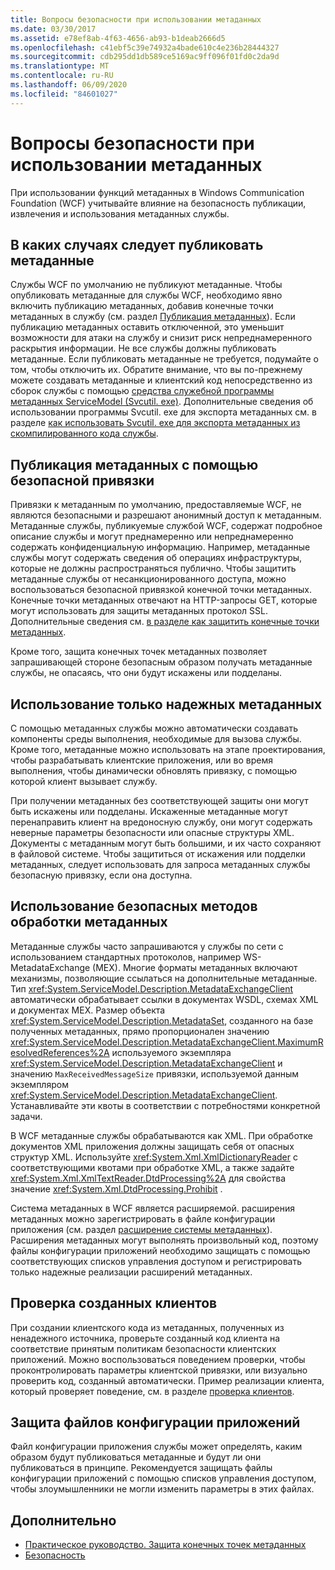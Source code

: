 ```yaml
---
title: Вопросы безопасности при использовании метаданных
ms.date: 03/30/2017
ms.assetid: e78ef8ab-4f63-4656-ab93-b1deab2666d5
ms.openlocfilehash: c41ebf5c39e74932a4bade610c4e236b28444327
ms.sourcegitcommit: cdb295dd1db589ce5169ac9ff096f01fd0c2da9d
ms.translationtype: MT
ms.contentlocale: ru-RU
ms.lasthandoff: 06/09/2020
ms.locfileid: "84601027"
---
```

# <a name="security-considerations-with-metadata"></a>Вопросы безопасности при использовании метаданных
При использовании функций метаданных в Windows Communication Foundation (WCF) учитывайте влияние на безопасность публикации, извлечения и использования метаданных службы.  
  
## <a name="when-to-publish-metadata"></a>В каких случаях следует публиковать метаданные  
 Службы WCF по умолчанию не публикуют метаданные. Чтобы опубликовать метаданные для службы WCF, необходимо явно включить публикацию метаданных, добавив конечные точки метаданных в службу (см. раздел [Публикация метаданных](publishing-metadata.md)). Если публикацию метаданных оставить отключенной, это уменьшит возможности для атаки на службу и снизит риск непреднамеренного раскрытия информации. Не все службы должны публиковать метаданные. Если публиковать метаданные не требуется, подумайте о том, чтобы отключить их. Обратите внимание, что вы по-прежнему можете создавать метаданные и клиентский код непосредственно из сборок службы с помощью [средства служебной программы метаданных ServiceModel (Svcutil. exe)](../servicemodel-metadata-utility-tool-svcutil-exe.md). Дополнительные сведения об использовании программы Svcutil. exe для экспорта метаданных см. в разделе [как использовать Svcutil. exe для экспорта метаданных из скомпилированного кода службы](how-to-use-svcutil-exe-to-export-metadata-from-compiled-service-code.md).  
  
## <a name="publishing-metadata-using-a-secure-binding"></a>Публикация метаданных с помощью безопасной привязки  
 Привязки к метаданным по умолчанию, предоставляемые WCF, не являются безопасными и разрешают анонимный доступ к метаданным. Метаданные службы, публикуемые службой WCF, содержат подробное описание службы и могут преднамеренно или непреднамеренно содержать конфиденциальную информацию. Например, метаданные службы могут содержать сведения об операциях инфраструктуры, которые не должны распространяться публично. Чтобы защитить метаданные службы от несанкционированного доступа, можно воспользоваться безопасной привязкой конечной точки метаданных. Конечные точки метаданных отвечают на HTTP-запросы GET, которые могут использовать для защиты метаданных протокол SSL. Дополнительные сведения см. [в разделе как защитить конечные точки метаданных](how-to-secure-metadata-endpoints.md).  
  
 Кроме того, защита конечных точек метаданных позволяет запрашивающей стороне безопасным образом получать метаданные службы, не опасаясь, что они будут искажены или подделаны.  
  
## <a name="using-only-trusted-metadata"></a>Использование только надежных метаданных  
 С помощью метаданных службы можно автоматически создавать компоненты среды выполнения, необходимые для вызова службы. Кроме того, метаданные можно использовать на этапе проектирования, чтобы разрабатывать клиентские приложения, или во время выполнения, чтобы динамически обновлять привязку, с помощью которой клиент вызывает службу.  
  
 При получении метаданных без соответствующей защиты они могут быть искажены или подделаны. Искаженные метаданные могут перенаправить клиент на вредоносную службу, они могут содержать неверные параметры безопасности или опасные структуры XML. Документы с метаданным могут быть большими, и их часто сохраняют в файловой системе. Чтобы защититься от искажения или подделки метаданных, следует использовать для запроса метаданных службы безопасную привязку, если она доступна.  
  
## <a name="using-safe-techniques-for-processing-metadata"></a>Использование безопасных методов обработки метаданных  
 Метаданные службы часто запрашиваются у службы по сети с использованием стандартных протоколов, например WS-MetadataExchange (MEX). Многие форматы метаданных включают механизмы, позволяющие ссылаться на дополнительные метаданные. Тип <xref:System.ServiceModel.Description.MetadataExchangeClient> автоматически обрабатывает ссылки в документах WSDL, схемах XML и документах MEX. Размер объекта <xref:System.ServiceModel.Description.MetadataSet>, созданного на базе полученных метаданных, прямо пропорционален значению <xref:System.ServiceModel.Description.MetadataExchangeClient.MaximumResolvedReferences%2A> используемого экземпляра <xref:System.ServiceModel.Description.MetadataExchangeClient> и значению `MaxReceivedMessageSize` привязки, используемой данным экземпляром <xref:System.ServiceModel.Description.MetadataExchangeClient>. Устанавливайте эти квоты в соответствии с потребностями конкретной задачи.  
  
 В WCF метаданные службы обрабатываются как XML. При обработке документов XML приложения должны защищать себя от опасных структур XML. Используйте <xref:System.Xml.XmlDictionaryReader> с соответствующими квотами при обработке XML, а также задайте <xref:System.Xml.XmlTextReader.DtdProcessing%2A> для свойства значение <xref:System.Xml.DtdProcessing.Prohibit> .  
  
 Система метаданных в WCF является расширяемой. расширения метаданных можно зарегистрировать в файле конфигурации приложения (см. раздел [расширение системы метаданных](../extending/extending-the-metadata-system.md)). Расширения метаданных могут выполнять произвольный код, поэтому файлы конфигурации приложений необходимо защищать с помощью соответствующих списков управления доступом и регистрировать только надежные реализации расширений метаданных.  
  
## <a name="validating-generated-clients"></a>Проверка созданных клиентов  
 При создании клиентского кода из метаданных, полученных из ненадежного источника, проверьте созданный код клиента на соответствие принятым политикам безопасности клиентских приложений. Можно воспользоваться поведением проверки, чтобы проконтролировать параметры клиентской привязки, или визуально проверить код, созданный автоматически. Пример реализации клиента, который проверяет поведение, см. в разделе [проверка клиентов](../samples/client-validation.md).  
  
## <a name="protecting-application-configuration-files"></a>Защита файлов конфигурации приложений  
 Файл конфигурации приложения службы может определять, каким образом будут публиковаться метаданные и будут ли они публиковаться в принципе. Рекомендуется защищать файлы конфигурации приложений с помощью списков управления доступом, чтобы злоумышленники не могли изменить параметры в этих файлах.  
  
## <a name="see-also"></a>Дополнительно

- [Практическое руководство. Защита конечных точек метаданных](how-to-secure-metadata-endpoints.md)
- [Безопасность](security.md)
